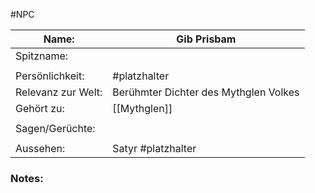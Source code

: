 #NPC

| Name:              | Gib Prisbam                           |
| ------------------ | ------------------------------------- |
| Spitzname:         |                                       |
|                    |                                       |
| Persönlichkeit:    | #platzhalter                          |
| Relevanz zur Welt: | Berühmter Dichter des Mythglen Volkes |
| Gehört zu:         | [[Mythglen]]                 |
|                    |                                       |
| Sagen/Gerüchte:    |                                       |
|                    |                                       |
| Aussehen:          | Satyr #platzhalter                    |
### Notes:
